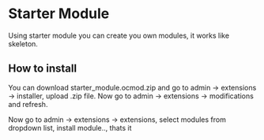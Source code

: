 # Starter Module

Using starter module you can create you own modules, it works like skeleton.


## How to install

You can download starter_module.ocmod.zip and go to admin -> extensions -> installer, upload .zip file. Now go to admin -> extensions -> modifications and refresh.

Now go to admin -> extensions -> extensions, select modules from dropdown list, install module.., thats it
